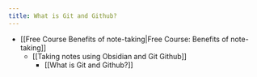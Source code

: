```yaml
---
title: What is Git and Github?
---
```



* [[Free Course Benefits of note-taking|Free Course: Benefits of note-taking]]
	* [[Taking notes using Obsidian and Git Github]]
		* [[What is Git and Github?]]

